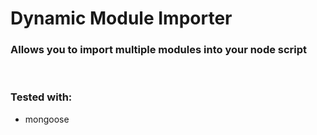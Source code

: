 # Dynamic Module Importer
### Allows you to import multiple modules into your node script

<br>

### Tested with:
- mongoose
